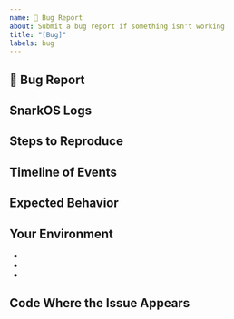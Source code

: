 ```yaml
---
name: 🐛 Bug Report
about: Submit a bug report if something isn't working
title: "[Bug]"
labels: bug
---
```


## 🐛 Bug Report

<!-- What's the bug in snarkOS that you found? How serious is this bug and what is affected? -->

## SnarkOS Logs

<!-- Post any SnarkOS logs from the node(s) that experienced the issue. This goes a long way in helping to diagnose the issue! -->

## Steps to Reproduce

<!-- How do I reproduce this issue in snarkOS? Are there error messages or stack traces that would help debug this issue? -->

## Timeline of Events

<!-- What was the timline of events which lead to this bug -->

## Expected Behavior

<!-- What was supposed to happen in snarkOS? What happened instead? -->

## Your Environment

- <!-- snarkOS Version -->
- <!-- Rust Version -->
- <!-- Computer OS -->

## Code Where the Issue Appears

<!-- If you have found the line(s) of code that the issue appears in, please post it here! -->
